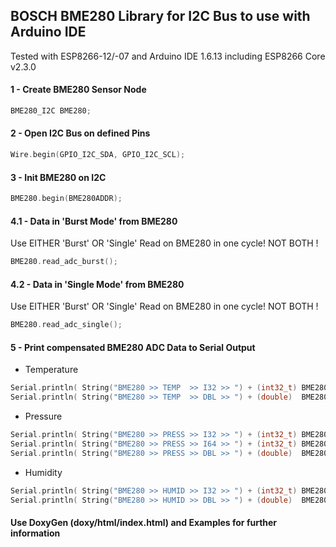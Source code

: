 ## BOSCH BME280 Library for I2C Bus to use with Arduino IDE
Tested with ESP8266-12/-07 and Arduino IDE 1.6.13 including ESP8266 Core v2.3.0

#### 1 - Create BME280 Sensor Node
```c++
BME280_I2C BME280;
```

#### 2 - Open I2C Bus on defined Pins
```c++
Wire.begin(GPIO_I2C_SDA, GPIO_I2C_SCL);
```

#### 3 - Init BME280 on I2C
```c++
BME280.begin(BME280ADDR);
```

#### 4.1 - Data in 'Burst Mode' from BME280
Use EITHER 'Burst' OR 'Single' Read on BME280 in one cycle! NOT BOTH !
```c++
BME280.read_adc_burst();
```

#### 4.2 - Data in 'Single Mode' from BME280
Use EITHER 'Burst' OR 'Single' Read on BME280 in one cycle! NOT BOTH !
```c++
BME280.read_adc_single();
```

#### 5 - Print compensated BME280 ADC Data to Serial Output
* Temperature
```c++
Serial.println( String("BME280 >> TEMP  >> I32 >> ") + (int32_t) BME280.temperature()     + " C" );
Serial.println( String("BME280 >> TEMP  >> DBL >> ") + (double)  BME280.temperature_dbl() + " C" );
```

* Pressure
```c++
Serial.println( String("BME280 >> PRESS >> I32 >> ") + (int32_t) BME280.pressure()        + " Pa" );
Serial.println( String("BME280 >> PRESS >> I64 >> ") + (int32_t) BME280.pressure_i64()    + " Pa" );
Serial.println( String("BME280 >> PRESS >> DBL >> ") + (double)  BME280.pressure_dbl()    + " Pa" );
```

* Humidity
```c++
Serial.println( String("BME280 >> HUMID >> I32 >> ") + (int32_t) BME280.humidity()        + " %rH" );  
Serial.println( String("BME280 >> HUMID >> DBL >> ") + (double)  BME280.humidity_dbl()    + " %rH" );
```

#### Use DoxyGen (doxy/html/index.html) and Examples for further information
